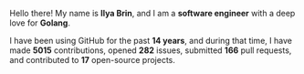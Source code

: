 Hello there! My name is **Ilya Brin**, and I am a **software engineer** with a deep love for **Golang**.

I have been using GitHub for the past **14 years**, and during that time, I have made **5015** contributions, opened **282** issues, submitted **166** pull requests, and contributed to **17** open-source projects.
